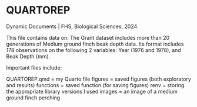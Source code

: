 # QUARTOREP
Dynamic Documents | FHS, Biological Sciences, 2024 


This file contains data on: The Grant dataset includes more than 20 generations of Medium ground finch beak depth data. Its format includes 178 observations on the following 2 variables: Year (1976 and 1978), and Beak Depth (mm).

Important files include: 

QUARTOREP.qmd = my Quarto file 
figures = saved figures (both exploratory and results)
functions = saved function (for saving figures)
renv = storing the appropriate library versions I used
images = an image of a medium ground finch perching
